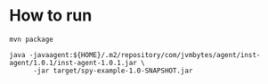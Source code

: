 # How to run

```shell script
mvn package

java -javaagent:${HOME}/.m2/repository/com/jvmbytes/agent/inst-agent/1.0.1/inst-agent-1.0.1.jar \
      -jar target/spy-example-1.0-SNAPSHOT.jar

```